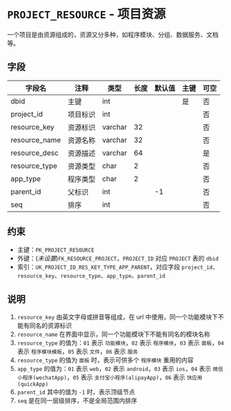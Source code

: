 # `PROJECT_RESOURCE` - 项目资源

一个项目是由资源组成的，资源又分多种，如程序模块、分组、数据服务、文档等。

## 字段

| 字段名        | 注释     | 类型    | 长度 | 默认值 | 主键 | 可空 |
| ------------- | -------- | ------- | ---- | ------ | ---- | ---- |
| dbid          | 主键     | int     |      |        | 是   | 否   |
| project_id    | 项目标识 | int     |      |        |      | 否   |
| resource_key  | 资源标识 | varchar | 32   |        |      | 否   |
| resource_name | 资源名称 | varchar | 32   |        |      | 否   |
| resource_desc | 资源描述 | varchar | 64   |        |      | 是   |
| resource_type | 资源类型 | char    | 2    |        |      | 否   |
| app_type      | 程序类型 | char    | 2    |        |      | 否   |
| parent_id     | 父标识   | int     |      | -1     |      | 否   |
| seq           | 排序     | int     |      |        |      | 否   |

## 约束

* 主键：`PK_PROJECT_RESOURCE`
* 外键：(*未设置*)`FK_RESOURCE_PROJECT`，`PROJECT_ID` 对应 `PROJECT` 表的 `dbid`
* 索引：`UK_PROJECT_ID_RES_KEY_TYPE_APP_PARENT`，对应字段 `project_id`、`resource_key`、`resource_type`、`app_type`、`parent_id`

## 说明

1. `resource_key` 由英文字母或拼音等组成，在 url 中使用，同一个功能模块下不能有同名的资源标识
2. `resource_name` 在界面中显示，同一个功能模块下不能有同名的模块名称
3. `resource_type` 的值为：`01` 表示 `功能模块`，`02` 表示 `程序模块`，`03` 表示 `面板`，`04` 表示 `程序模块模板`，`05` 表示 `文件`，`06` 表示 `服务`
4. `resource_type` 的值为 `面板` 时，表示可供多个 `程序模块` 重用的内容
5. `app_type` 的值为：`01` 表示 `web`，`02` 表示 `android`，`03` 表示 `ios`，`04` 表示 `微信小程序(wechatApp)`，`05` 表示 `支付宝小程序(alipayApp)`，`06` 表示 `快应用(quickApp)`
6. `parent_id` 其中的值为 `-1` 时，表示顶级节点
7. `seq` 是在同一层级排序，不是全局范围内排序
